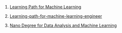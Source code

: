 1. [Learning Path for Machine Learning](https://www.analyticsvidhya.com/learning-path-learn-machine-learning/)

2. [Learning-path-for-machine-learning-engineer](https://medium.com/machine-learning-world/learning-path-for-machine-learning-engineer-a7d5dc9de4a4)

3. [Nano Degree for Data Analysis and Machine Learning](https://github.com/mikesprague/udacity-nanodegrees)
